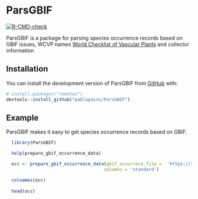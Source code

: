 
<!-- README.md is generated from README.Rmd. Please edit that file -->

# ParsGBIF

<!-- badges: start -->

[![R-CMD-check](https://github.com/p/ParsGBIF/pablopains/R-CMD-check/badge.svg)](https://github.com/pablopains/ParsGBIF/actions)
<!-- badges: end -->

ParsGBIF is a package for parsing species occurrence records based on
GBIF issues, WCVP names [World Checklist of Vascular
Plants](https://powo.science.kew.org//) and collector information

## Installation

You can install the development version of ParsGBIF from
[GitHub](https://github.com/) with:

``` r
# install.packages("remotes")
devtools::install_github("pablopains/ParsGBIF")
```

## Example

ParsGBIF makes it easy to get species occurrence records based on GBIF.

``` r
  library(ParsGBIF)

  help(prepare_gbif_occurrence_data)

  occ <- prepare_gbif_occurrence_data(gbif_occurrece_file =  'https://raw.githubusercontent.com/pablopains/ParsGBIF/main/dataGBIF/Achatocarpaceae/occurrence.txt',
                                     columns = 'standard')

  colnames(occ)
 
  head(occ)
```
